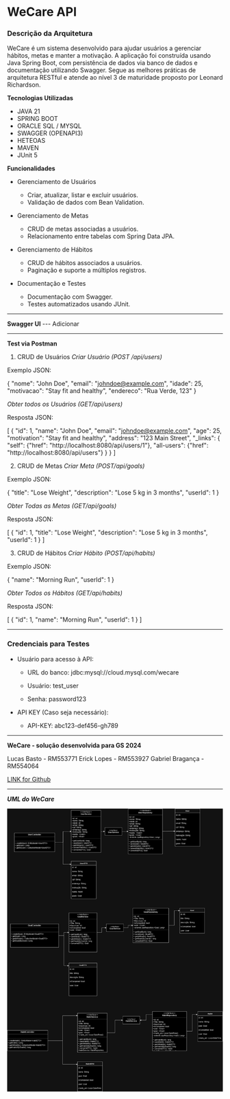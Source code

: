 # WeCare API

### Descrição da Arquitetura

WeCare é um sistema desenvolvido para ajudar usuários a gerenciar hábitos, metas e manter a motivação. A aplicação foi construída usando Java Spring Boot, com persistência de dados via banco de dados e documentação utilizando Swagger. Segue as melhores práticas de arquitetura RESTful e atende ao nível 3 de maturidade proposto por Leonard Richardson.

**Tecnologias Utilizadas**

* JAVA 21
* SPRING BOOT 
* ORACLE SQL / MYSQL
* SWAGGER (OPENAPI3)
* HETEOAS
* MAVEN 
* JUnit 5

**Funcionalidades**

* Gerenciamento de Usuários

    * Criar, atualizar, listar e excluir usuários.
    * Validação de dados com Bean Validation.

* Gerenciamento de Metas

    * CRUD de metas associadas a usuários.
    * Relacionamento entre tabelas com Spring Data JPA.

* Gerenciamento de Hábitos

    * CRUD de hábitos associados a usuários.
    * Paginação e suporte a múltiplos registros.

* Documentação e Testes

    * Documentação com Swagger.
    * Testes automatizados usando JUnit.

<hr>

**Swagger UI** 
--- Adicionar
<hr>

**Test via Postman**

1. CRUD de Usuários
_Criar Usuário (POST /api/users)_

Exemplo JSON:

{
  "nome": "John Doe",
  "email": "johndoe@example.com",
  "idade": 25,
  "motivacao": "Stay fit and healthy",
  "endereco": "Rua Verde, 123"
}

_Obter todos os Usuários (GET/api/users)_

Resposta JSON:

[
  {
    "id": 1,
    "name": "John Doe",
    "email": "johndoe@example.com",
    "age": 25,
    "motivation": "Stay fit and healthy",
    "address": "123 Main Street",
    "_links": {
      "self": {"href": "http://localhost:8080/api/users/1"},
      "all-users": {"href": "http://localhost:8080/api/users"}
    }
  }
]

2. CRUD de Metas
_Criar Meta (POST/api/goals)_

Exemplo JSON:

{
  "title": "Lose Weight",
  "description": "Lose 5 kg in 3 months",
  "userId": 1
}

_Obter Todas as Metas (GET/api/goals)_

Resposta JSON:

[
  {
    "id": 1,
    "title": "Lose Weight",
    "description": "Lose 5 kg in 3 months",
    "userId": 1
  }
]

3. CRUD de Hábitos
_Criar Hábito (POST/api/habits)_

Exemplo JSON:

{
  "name": "Morning Run",
  "userId": 1
}

_Obter Todos os Hábitos (GET/api/habits)_

Resposta JSON:

[
  {
    "id": 1,
    "name": "Morning Run",
    "userId": 1
  }
]
<hr>

### Credenciais para Testes

* Usuário para acesso à API:
    * URL do banco: jdbc:mysql://cloud.mysql.com/wecare

    * Usuário: test_user
    * Senha: password123

* API KEY (Caso seja necessário):
   - API-KEY: abc123-def456-gh789



-------------------------------------------------

**WeCare - solução desenvolvida para GS 2024**

Lucas Basto - RM553771
Erick Lopes - RM553927
Gabriel Bragança - RM554064


[LINK for Github](https://github.com/luccabasto/GS-2024-WeCare)

<hr>

***UML do WeCare***

![Texto Alternativo](WeCareUML.drawio.png)